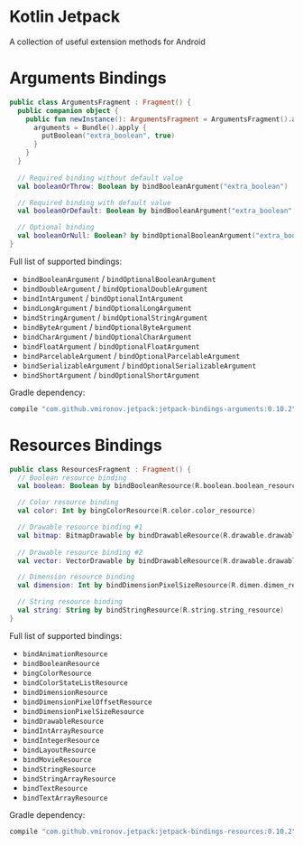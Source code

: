 # Kotlin Jetpack
A collection of useful extension methods for Android

# Arguments Bindings
```kotlin
public class ArgumentsFragment : Fragment() {
  public companion object {
    public fun newInstance(): ArgumentsFragment = ArgumentsFragment().apply {
      arguments = Bundle().apply {
        putBoolean("extra_boolean", true)
      }
    }
  }
  
  // Required binding without default value
  val booleanOrThrow: Boolean by bindBooleanArgument("extra_boolean")

  // Required binding with default value
  val booleanOrDefault: Boolean by bindBooleanArgument("extra_boolean", false)

  // Optional binding
  val booleanOrNull: Boolean? by bindOptionalBooleanArgument("extra_boolean")
}
```
Full list of supported bindings:
- `bindBooleanArgument` / `bindOptionalBooleanArgument`
- `bindDoubleArgument` / `bindOptionalDoubleArgument`
- `bindIntArgument` / `bindOptionalIntArgument`
- `bindLongArgument` / `bindOptionalLongArgument`
- `bindStringArgument` / `bindOptionalStringArgument`
- `bindByteArgument` / `bindOptionalByteArgument`
- `bindCharArgument` / `bindOptionalCharArgument`
- `bindFloatArgument` / `bindOptionalFloatArgument`
- `bindParcelableArgument` / `bindOptionalParcelableArgument`
- `bindSerializableArgument` / `bindOptionalSerializableArgument`
- `bindShortArgument` / `bindOptionalShortArgument`

Gradle dependency:
```gradle
compile "com.github.vmironov.jetpack:jetpack-bindings-arguments:0.10.2"
```

# Resources Bindings
```kotlin
public class ResourcesFragment : Fragment() {
  // Boolean resource binding
  val boolean: Boolean by bindBooleanResource(R.boolean.boolean_resource)

  // Color resource binding
  val color: Int by bingColorResource(R.color.color_resource)

  // Drawable resource binding #1
  val bitmap: BitmapDrawable by bindDrawableResource(R.drawable.drawable_bitmap)
  
  // Drawable resource binding #2
  val vector: VectorDrawable by bindDrawableResource(R.drawable.drawable_vector)

  // Dimension resource binding
  val dimension: Int by bindDimensionPixelSizeResource(R.dimen.dimen_resource)

  // String resource binding
  val string: String by bindStringResource(R.string.string_resource)
}
```
Full list of supported bindings:
- `bindAnimationResource`
- `bindBooleanResource`
- `bingColorResource`
- `bindColorStateListResource`
- `bindDimensionResource`
- `bindDimensionPixelOffsetResource`
- `bindDimensionPixelSizeResource`
- `bindDrawableResource`
- `bindIntArrayResource`
- `bindIntegerResource`
- `bindLayoutResource`
- `bindMovieResource`
- `bindStringResource`
- `bindStringArrayResource`
- `bindTextResource`
- `bindTextArrayResource`

Gradle dependency:
```gradle
compile "com.github.vmironov.jetpack:jetpack-bindings-resources:0.10.2"
```
